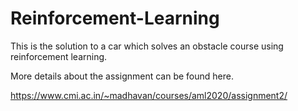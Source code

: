 # Reinforcement-Learning
This is the solution to a car which solves an obstacle course using reinforcement learning.

More details about the assignment can be found here.

https://www.cmi.ac.in/~madhavan/courses/aml2020/assignment2/
